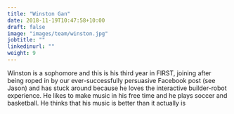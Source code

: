 ```yaml
---
title: "Winston Gan"
date: 2018-11-19T10:47:58+10:00
draft: false
image: "images/team/winston.jpg"
jobtitle: ""
linkedinurl: ""
weight: 9
---
```


Winston is a sophomore and this is his third year in FIRST, joining after being roped in by our ever-successfully persuasive Facebook post (see Jason) and has stuck around because he loves the interactive builder-robot experience. He likes to make music in his free time and he plays soccer and basketball. He thinks that his music is better than it actually is
